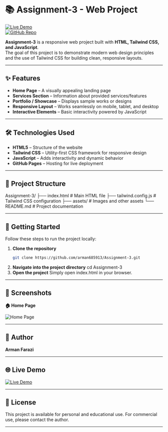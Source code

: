 # 📚 Assignment-3 - Web Project

[![Live Demo](https://img.shields.io/badge/Live-Demo-blue?style=for-the-badge)](https://arman685913.github.io/Assignment-3/)  
[![GitHub Repo](https://img.shields.io/badge/GitHub-Repository-black?style=for-the-badge&logo=github)](https://github.com/arman685913/Assignment-3)

**Assignment-3** is a responsive web project built with **HTML, Tailwind CSS, and JavaScript**.  
The goal of this project is to demonstrate modern web design principles and the use of Tailwind CSS for building clean, responsive layouts.

---

## ✨ Features

- **Home Page** – A visually appealing landing page  
- **Services Section** – Information about provided services/features  
- **Portfolio / Showcase** – Displays sample works or designs  
- **Responsive Layout** – Works seamlessly on mobile, tablet, and desktop  
- **Interactive Elements** – Basic interactivity powered by JavaScript  

---

## 🛠️ Technologies Used

- **HTML5** – Structure of the website  
- **Tailwind CSS** – Utility-first CSS framework for responsive design  
- **JavaScript** – Adds interactivity and dynamic behavior  
- **GitHub Pages** – Hosting for live deployment  

---

## 📂 Project Structure

Assignment-3/
├── index.html # Main HTML file
├── tailwind.config.js # Tailwind CSS configuration
├── assets/ # Images and other assets
└── README.md # Project documentation

---

## 🚀 Getting Started

Follow these steps to run the project locally:

1. **Clone the repository**
   ```bash
   git clone https://github.com/arman685913/Assignment-3.git
2. **Navigate into the project directory**
    cd Assignment-3
3. **Open the project**
    Simply open index.html in your browser.

---

## 📸 Screenshots
   **🏠 Home Page**

![Home Page](assets/cat-big.png)

---

## 👤 Author

**Arman Farazi**

---

## 🌐 Live Demo

[![Live Demo](https://img.shields.io/badge/Live-Demo-blue?style=for-the-badge)](https://arman685913.github.io/Assignment-3/)  

---

## 📜 License

This project is available for personal and educational use.
For commercial use, please contact the author.


---




